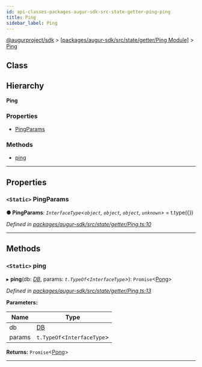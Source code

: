 ```yaml
---
id: api-classes-packages-augur-sdk-src-state-getter-ping-ping
title: Ping
sidebar_label: Ping
---
```


[@augurproject/sdk](api-readme.md) > [[packages/augur-sdk/src/state/getter/Ping Module]](api-modules-packages-augur-sdk-src-state-getter-ping-module.md) > [Ping](api-classes-packages-augur-sdk-src-state-getter-ping-ping.md)

## Class

## Hierarchy

**Ping**

### Properties

* [PingParams](api-classes-packages-augur-sdk-src-state-getter-ping-ping.md#pingparams)

### Methods

* [ping](api-classes-packages-augur-sdk-src-state-getter-ping-ping.md#ping)

---

## Properties

<a id="pingparams"></a>

### `<Static>` PingParams

**● PingParams**: *`InterfaceType`<`object`, `object`, `object`, `unknown`>* =  t.type({})

*Defined in [packages/augur-sdk/src/state/getter/Ping.ts:10](https://github.com/AugurProject/augur/blob/bae2172ca0/packages/augur-sdk/src/state/getter/Ping.ts#L10)*

___

## Methods

<a id="ping"></a>

### `<Static>` ping

▸ **ping**(db: *[DB](api-classes-packages-augur-sdk-src-state-db-db-db.md)*, params: *`t.TypeOf`<`InterfaceType`>*): `Promise`<[Pong](api-interfaces-packages-augur-sdk-src-state-getter-ping-pong.md)>

*Defined in [packages/augur-sdk/src/state/getter/Ping.ts:13](https://github.com/AugurProject/augur/blob/bae2172ca0/packages/augur-sdk/src/state/getter/Ping.ts#L13)*

**Parameters:**

| Name | Type |
| ------ | ------ |
| db | [DB](api-classes-packages-augur-sdk-src-state-db-db-db.md) |
| params | `t.TypeOf`<`InterfaceType`> |

**Returns:** `Promise`<[Pong](api-interfaces-packages-augur-sdk-src-state-getter-ping-pong.md)>

___

